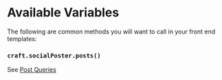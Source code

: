 # Available Variables

The following are common methods you will want to call in your front end templates:

### `craft.socialPoster.posts()`

See [Post Queries](docs:getting-elements/post-queries)
